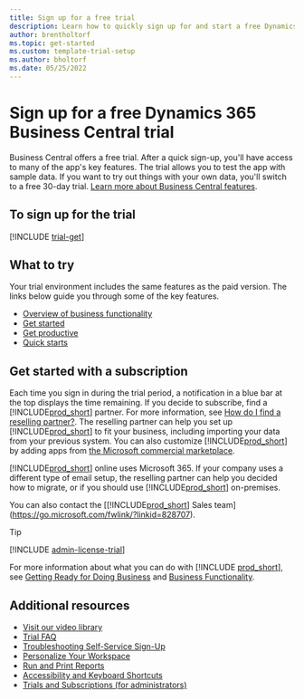 ```yaml
---
title: Sign up for a free trial
description: Learn how to quickly sign up for and start a free Dynamics 365 Business Central trial. Explore the app with tours and videos, and find more learning resources.
author: brentholtorf
ms.topic: get-started
ms.custom: template-trial-setup
ms.author: bholtorf
ms.date: 05/25/2022
---
```


# Sign up for a free Dynamics 365 Business Central trial

Business Central offers a free trial. After a quick sign-up, you'll have access to many of the app's key features. The trial allows you to test the app with sample data. If you want to try out things with your own data, you'll switch to a free 30-day trial. [Learn more about Business Central features](across-business-functionality.md).  

## To sign up for the trial

[!INCLUDE [trial-get](includes/trial-get.md)]

## What to try

Your trial environment includes the same features as the paid version. The links below guide you through some of the key features.

- [Overview of business functionality](across-business-functionality.md)  
- [Get started](ui-get-ready-business.md#get-started)  
- [Get productive](ui-work-product.md)  
- [Quick starts](quick-start-business-central.md)  

## Get started with a subscription

Each time you sign in during the trial period, a notification in a blue bar at the top displays the time remaining. If you decide to subscribe, find a [!INCLUDE[prod_short](includes/prod_short.md)] partner. For more information, see [How do I find a reselling partner?](/dynamics365/business-central/across-faq#how-do-i-find-a-reselling-partner). The reselling partner can help you set up [!INCLUDE[prod_short](includes/prod_short.md)] to fit your business, including importing your data from your previous system. You can also customize [!INCLUDE[prod_short](includes/prod_short.md)] by adding apps from [the Microsoft commercial marketplace](https://go.microsoft.com/fwlink/?linkid=2081646).  

[!INCLUDE[prod_short](includes/prod_short.md)] online uses Microsoft 365. If your company uses a different type of email setup, the reselling partner can help you decided how to migrate, or if you should use [!INCLUDE[prod_short](includes/prod_short.md)] on-premises.  

You can also contact the [[!INCLUDE[prod_short](includes/prod_short.md)] Sales team](https://go.microsoft.com/fwlink/?linkid=828707).  

> [!TIP]
> [!INCLUDE [admin-license-trial](includes/admin-license-trial.md)]

For more information about what you can do with [!INCLUDE [prod_short](includes/prod_short.md)], see [Getting Ready for Doing Business](ui-get-ready-business.md) and [Business Functionality](across-business-functionality.md).  

## Additional resources

- [Visit our video library](across-videos.md)  
- [Trial FAQ](trial-faq.md)  
- [Troubleshooting Self-Service Sign-Up](ui-troubleshoot-self-signup.md)  
- [Personalize Your Workspace](ui-personalization-user.md)  
- [Run and Print Reports](ui-work-report.md)  
- [Accessibility and Keyboard Shortcuts](ui-accessibility.md)  
- [Trials and Subscriptions (for administrators)](/dynamics365/business-central/dev-itpro/administration/trials-subscriptions)  
